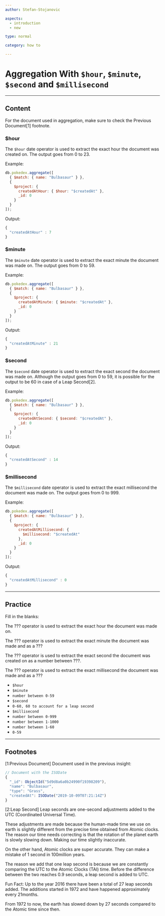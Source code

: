 ```yaml
---
author: Stefan-Stojanovic

aspects:
  - introduction
  - new

type: normal

category: how to

---
```


# Aggregation With `$hour`, `$minute`, `$second` and `$millisecond`

---
## Content

For the document used in aggregation, make sure to check the Previous Document[1] footnote.

### $hour

The `$hour` date operator is used to extract the exact hour the document was created on. The output goes from 0 to 23.

Example:
```js
db.pokedex.aggregate([
  { $match: { name: "Bulbasaur" } },
  {
    $project: {
      createdAtHour: { $hour: "$createdAt" },
      _id: 0
    }
  }
]);

```

Output:
```js
{ 
  "createdAtHour" : 7 
}
```

### $minute

The `$minute` date operator is used to extract the exact minute the document was made on. The output goes from 0 to 59.

Example:
```js
db.pokedex.aggregate([
  { $match: { name: "Bulbasaur" } },
  {
    $project: {
      createdAtMinute: { $minute: "$createdAt" },
      _id: 0
    }
  }
]);

```
Output:
```js
{ 
  "createdAtMinute" : 21 
}
```

### $second

The `$second` date operator is used to extract the exact second the document was made on. Although the output goes from 0 to 59, it is possible for the output to be 60 in case of a Leap Second[2].

Example:
```js
db.pokedex.aggregate([
  { $match: { name: "Bulbasaur" } },
  {
    $project: {
      createdAtSecond: { $second: "$createdAt" },
      _id: 0
    }
  }
]);

```
Output:
```js
{ 
  "createdAtSecond" : 14 
}
```

### $millisecond

The `$millisecond` date operator is used to extract the exact millisecond the document was made on. The output goes from 0 to 999.

Example:
```js
db.pokedex.aggregate([
  { $match: { name: "Bulbasaur" } },
  {
    $project: {
      createdAtMillisecond: {
        $millisecond: "$createdAt"
      },
      _id: 0
    }
  }
]);

```

Output:
```js
{ 
  "createdAtMillisecond" : 0 
}
```

---
## Practice

Fill in the blanks:

The ??? operator is used to extract the exact hour the document was made on.

The ??? operator is used to extract the exact minute the document was made and as a ???

The ??? operator is used to extract the exact second the document was created on as a number between ???.

The ??? operator is used to extract the exact millisecond the document was made and as a ???


* `$hour`
* `$minute`
* `number between 0-59`
* `$second`
* `0-60, 60 to account for a leap second`
* `$millisecond`
* `number between 0-999`
* `number between 1-1000`
* `number between 1-60`
* `0-59`

---
## Footnotes

[1:Previous Document]
Document used in the previous insight:
```javascript
// Document with the ISODate
{ 
  "_id": ObjectId("5d9d8a6a0b24990f19398209"),
  "name": "Bulbasaur",
  "type": "Grass",
  "createdAt": ISODate("2019-10-09T07:21:14Z")
}
```

[2:Leap Second]
Leap seconds are one-second adjustments added to the UTC (Coordinated Universal Time).

These adjustments are made because the human-made time we use on earth is slightly different from the precise time obtained from Atomic clocks. The reason our time needs correcting is that the rotation of the planet earth is slowly slowing down. Making our time slightly inaccurate.

On the other hand, Atomic clocks are super accurate. They can make a mistake of 1 second in 100million years.

The reason we add that one leap second is because we are constantly comparing the UTC to the Atomic Clocks (TAI) time. Before the difference between the two reaches 0.9 seconds, a leap second is added to UTC.

Fun Fact: Up to the year 2016 there have been a total of 27 leap seconds added. The additions started in 1972 and have happened approximately every 21months.

From 1972 to now, the earth has slowed down by 27 seconds compared to the Atomic time since then.
